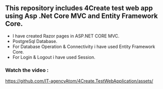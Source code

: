 This repository includes 4Create test web app using Asp .Net Core MVC and Entity Framework Core.
-
- I have created Razor pages in ASP.NET CORE MVC.
- PostgreSql Database.
- For Database Operation & Connectivity i have used Entity Framework Core.
- For Login & Logout i have used Session.

<h3>Watch the video : </h3>

https://github.com/IT-agencyAtom/4Create.TestWebApplication/assets/